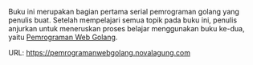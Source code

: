Buku ini merupakan bagian pertama serial pemrograman golang yang penulis buat. Setelah mempelajari semua topik pada buku ini, penulis anjurkan untuk meneruskan proses belajar menggunakan buku ke-dua, yaitu [Pemrograman Web Golang](https://pemrogramanwebgolang.novalagung.com).

URL: https://pemrogramanwebgolang.novalagung.com
